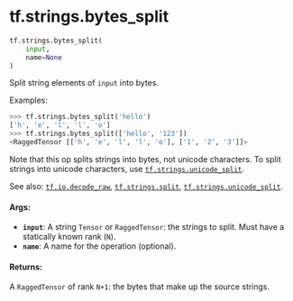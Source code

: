 <div itemscope itemtype="http://developers.google.com/ReferenceObject">
<meta itemprop="name" content="tf.strings.bytes_split" />
<meta itemprop="path" content="Stable" />
</div>

# tf.strings.bytes_split

``` python
tf.strings.bytes_split(
    input,
    name=None
)
```

Split string elements of `input` into bytes.

Examples:

```python
>>> tf.strings.bytes_split('hello')
['h', 'e', 'l', 'l', 'o']
>>> tf.strings.bytes_split(['hello', '123'])
<RaggedTensor [['h', 'e', 'l', 'l', 'o'], ['1', '2', '3']]>
```

Note that this op splits strings into bytes, not unicode characters.  To
split strings into unicode characters, use <a href="../../tf/strings/unicode_split.md"><code>tf.strings.unicode_split</code></a>.

See also: <a href="../../tf/decode_raw.md"><code>tf.io.decode_raw</code></a>, <a href="../../tf/strings/split.md"><code>tf.strings.split</code></a>, <a href="../../tf/strings/unicode_split.md"><code>tf.strings.unicode_split</code></a>.

#### Args:

* <b>`input`</b>: A string `Tensor` or `RaggedTensor`: the strings to split.  Must
    have a statically known rank (`N`).
* <b>`name`</b>: A name for the operation (optional).


#### Returns:

A `RaggedTensor` of rank `N+1`: the bytes that make up the source strings.